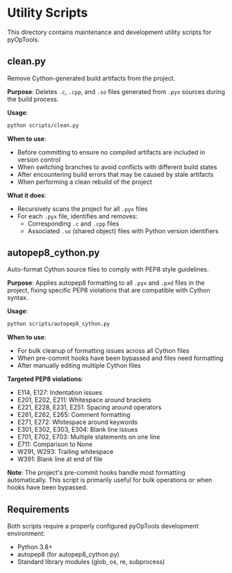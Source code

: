 # Utility Scripts

This directory contains maintenance and development utility scripts for pyOpTools.

## clean.py

Remove Cython-generated build artifacts from the project.

**Purpose**: Deletes `.c`, `.cpp`, and `.so` files generated from `.pyx` sources during the build process.

**Usage**:
```bash
python scripts/clean.py
```

**When to use**:
- Before committing to ensure no compiled artifacts are included in version control
- When switching branches to avoid conflicts with different build states
- After encountering build errors that may be caused by stale artifacts
- When performing a clean rebuild of the project

**What it does**:
- Recursively scans the project for all `.pyx` files
- For each `.pyx` file, identifies and removes:
  - Corresponding `.c` and `.cpp` files
  - Associated `.so` (shared object) files with Python version identifiers

## autopep8_cython.py

Auto-format Cython source files to comply with PEP8 style guidelines.

**Purpose**: Applies autopep8 formatting to all `.pyx` and `.pxd` files in the project, fixing specific PEP8 violations that are compatible with Cython syntax.

**Usage**:
```bash
python scripts/autopep8_cython.py
```

**When to use**:
- For bulk cleanup of formatting issues across all Cython files
- When pre-commit hooks have been bypassed and files need formatting
- After manually editing multiple Cython files

**Targeted PEP8 violations**:
- E114, E127: Indentation issues
- E201, E202, E211: Whitespace around brackets
- E221, E228, E231, E251: Spacing around operators
- E261, E262, E265: Comment formatting
- E271, E272: Whitespace around keywords
- E301, E302, E303, E304: Blank line issues
- E701, E702, E703: Multiple statements on one line
- E711: Comparison to None
- W291, W293: Trailing whitespace
- W391: Blank line at end of file

**Note**: The project's pre-commit hooks handle most formatting automatically. This script is primarily useful for bulk operations or when hooks have been bypassed.

## Requirements

Both scripts require a properly configured pyOpTools development environment:
- Python 3.8+
- autopep8 (for autopep8_cython.py)
- Standard library modules (glob, os, re, subprocess)